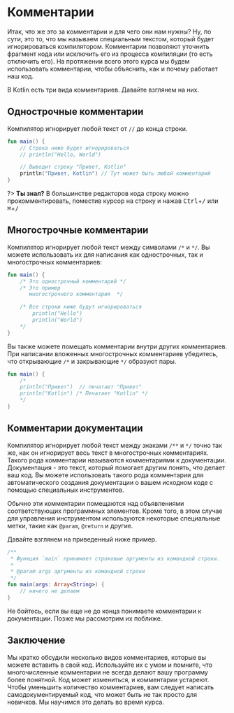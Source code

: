 # Комментарии

Итак, что же это за комментарии и для чего они нам нужны?
Ну, по сути, это то, что мы называем специальным текстом,
который будет игнорироваться компилятором.
Комментарии позволяют уточнить фрагмент кода или исключить его из процесса компиляции
(то есть отключить его).
На протяжении всего этого курса мы будем использовать комментарии, чтобы объяснить,
как и почему работает наш код.

В Kotlin есть три вида комментариев. Давайте взглянем на них.

## Однострочные комментарии

Компилятор игнорирует любой текст от `//` до конца строки.

```kotlin
fun main() {
    // Строка ниже будет игнорироваться
    // println("Hello, World")

    // Выводит строку "Привет, Kotlin"
    println("Привет, Kotlin") // Тут может быть любой комментарий
}
```

?> **Ты знал?** В большинстве редакторов кода строку можно прокомментировать,
поместив курсор на строку и нажав <kbd>Ctrl</kbd>+<kbd>/</kbd> или <kbd>⌘</kbd>+<kbd>/</kbd>

## Многострочные комментарии

Компилятор игнорирует любой текст между символами `/*` и `*/`.
Вы можете использовать их для написания как однострочных, так и многострочных комментариев:

```kotlin
fun main() {
    /* Это однострочный комментарий */
    /* Это пример 
       многострочного комментария  */

    /* Все строки ниже будут игнорироваться
        println("Hello")
        println("World")
    */
}
```

Вы также можете помещать комментарии внутри других комментариев.
При написании вложенных многострочных комментариев убедитесь,
что открывающие `/*` и закрывающие `*/` образуют пары.

```kotlin
fun main() {
    /*
    println("Привет")  // печатает "Привет"
    println("Kotlin") /* Печатает "Kotlin" */
    */
}
```

## Комментарии документации

Компилятор игнорирует любой текст между знаками `/**` и `*/` точно так же,
как он игнорирует весь текст в многострочных комментариях.
Такого рода комментарии называются комментариями к документации.
Документация - это текст, который помогает другим понять, что делает ваш код.
Вы можете использовать такого рода комментарии для автоматического создания документации о вашем исходном коде
с помощью специальных инструментов.

Обычно эти комментарии помещаются над объявлениями соответствующих программных элементов.
Кроме того, в этом случае для управления инструментом используются некоторые специальные метки,
такие как `@param`, `@return` и другие.

Давайте взглянем на приведенный ниже пример.

```kotlin
/**
 * Функция `main` принимает строковые аргументы из командной строки.
 *
 * @param args аргументы из командной строки
 */
fun main(args: Array<String>) {
    // ничего не делаем
}
```

Не бойтесь, если вы еще не до конца понимаете комментарии к документации. Позже мы рассмотрим их поближе.

## Заключение

Мы кратко обсудили несколько видов комментариев, которые вы можете вставить в свой код.
Используйте их с умом и помните, что многочисленные комментарии не всегда делают вашу программу более понятной.
Код может измениться, и комментарии устареют.
Чтобы уменьшить количество комментариев, вам следует написать самодокументируемый код,
что может быть не так просто для новичков. Мы научимся это делать во время курса.
